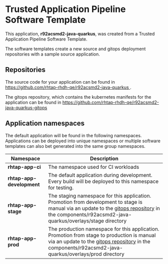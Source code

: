 # Trusted Application Pipeline Software Template

This application, **r92acsmd2-java-quarkus**, was created from a Trusted Application Pipeline Software Template.

The software templates create a new source and gitops deployment repositories with a sample source application. 

## Repositories

The source code for your application can be found in [https://github.com/rhtap-rhdh-qe/r92acsmd2-java-quarkus ](https://github.com/rhtap-rhdh-qe/r92acsmd2-java-quarkus ).
 
The gitops repository, which contains the kubernetes manifests for the application can be found in 
[https://github.com/rhtap-rhdh-qe/r92acsmd2-java-quarkus-gitops ](https://github.com/rhtap-rhdh-qe/r92acsmd2-java-quarkus-gitops ) 

## Application namespaces 

The default application will be found in the following namespaces. Applications can be deployed into unique namespaces or multiple software templates can also bet generated into the same group namespaces.  

|  Namespace   |  Description   |  
| -------- | -------- |
| **rhtap-app-ci** | The namespace used for CI workloads |
| **rhtap-app-development** | The default application during development. Every build will be deployed to this namespace for testing. |
| **rhtap-app-stage** | The staging namespace for this application. Promotion from development to stage is manual via an update to the [gitops repository](https://github.com/rhtap-rhdh-qe/r92acsmd2-java-quarkus-gitops ) in the components/r92acsmd2-java-quarkus/overlays/stage directory |
| **rhtap-app-prod** | The production namespace for this application. Promotion from stage to production is manual via an update to the [gitops repository](https://github.com/rhtap-rhdh-qe/r92acsmd2-java-quarkus-gitops ) in the components/r92acsmd2-java-quarkus/overlays/prod directory |